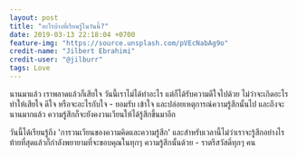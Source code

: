 ```yaml
---
layout: post
title: "อะไรบ้างที่เรียนรู้ในวันนี้?"
date: 2019-03-13 22:18:04 +0700
feature-img: "https://source.unsplash.com/pVEcNabAg9o"
credit-name: "Jilbert Ebrahimi"
credit-user: "@jilburr"
tags: Love
---
```

นานมาแล้ว เราพลาดแล้วก็เสียใจ วันนี้เราไม่ได้ทำอะไร แต่ก็ได้รับความดีใจไปด้วย ไม่ว่าจะเกิดอะไร ทำให้เสียใจ ดีใจ หรือจะอะไรกับใจ - ยอมรับ เข้าใจ และปล่อยเหตุการณ์ความรู้สึกนั้นไป และถึงจะนานมากแล้ว ความรู้สึกก็จะยังคงวนเวียนให้ได้รู้สึกขึ้นมาอีก

วันนี้ได้เรียนรู้ถึง 'การวนเวียนของความคิดและความรู้สึก' และสำหรับเวลานี้ไม่ว่าเราจะรู้สึกอย่างไร ท้ายที่สุดแล้วก็กำลังพยายามที่จะขอบคุณในทุกๆ ความรู้สึกนั้นด้วย - ราตรีสวัสดิ์ทุกๆ คน
